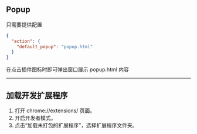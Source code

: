 ## Popup

只需要提供配置

```json
{
  "action": {
    "default_popup": "popup.html"
  }
}
```

在点击插件图标时即可弹出窗口展示 popup.html 内容

---

## 加载开发扩展程序

1. 打开 chrome://extensions/ 页面。
2. 开启开发者模式。
3. 点击“加载未打包的扩展程序”，选择扩展程序文件夹。
